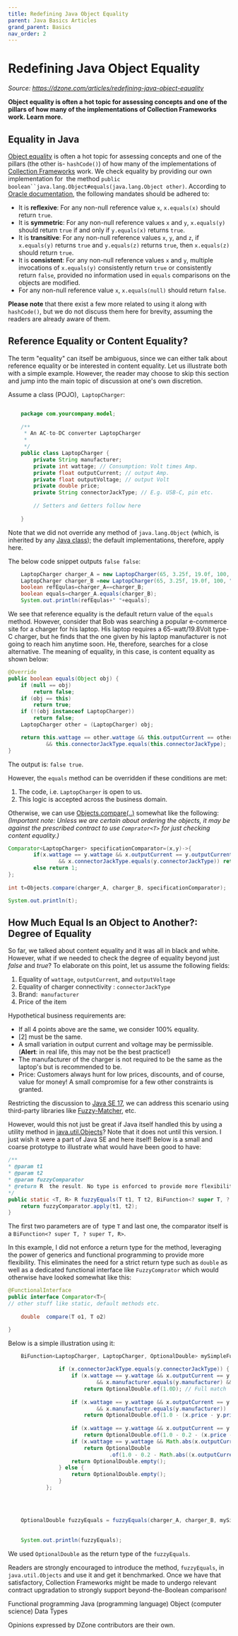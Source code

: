 ```yaml
---
title: Redefining Java Object Equality
parent: Java Basics Articles
grand_parent: Basics
nav_order: 2
---
```


Redefining Java Object Equality
===============================
*Source: https://dzone.com/articles/redefining-java-object-equality*

**Object equality is often a hot topic for assessing concepts and one of the pillars of how many of the implementations of Collection Frameworks work. Learn more.**

Equality in Java
----------------

[Object equality](https://dzone.com/articles/object-identity-and-equality-in-java) is often a hot topic for assessing concepts and one of the pillars (the other is- `hashCode()`) of how many of the implementations of [Collection Frameworks](https://dzone.com/articles/an-introduction-to-the-java-collections-framework) work. We check equality by providing our own implementation for  the method `public boolean``java.lang.Object#equals(java.lang.Object other)`. According to [Oracle documentation](https://docs.oracle.com/en/java/javase/17/docs/api/java.base/java/lang/Object.html#equals(java.lang.Object)), the following mandates should be adhered to:

*   It is **reflexive**: For any non-null reference value `x`, `x.equals(x)` should return `true`.
*   It is **symmetric**: For any non-null reference values `x` and `y`, `x.equals(y)` should return `true` if and only if `y.equals(x)` returns `true`.
*   It is **transitive**: For any non-null reference values `x`, `y`, and `z`, if `x.equals(y)` returns `true` and `y.equals(z)` returns `true`, then `x.equals(z)` should return `true`.
*   It is **consistent**: For any non-null reference values `x` and `y`, multiple invocations of `x.equals(y)` consistently return `true` or consistently return `false`, provided no information used in `equals` comparisons on the objects are modified.
*   For any non-null reference value `x`, `x.equals(null)` should return `false`.

**Please note** that there exist a few more related to using it along with `hashCode()`, but we do not discuss them here for brevity, assuming the readers are already aware of them.

Reference Equality or Content Equality?
---------------------------------------

The term "equality" can itself be ambiguous, since we can either talk about reference equality or be interested in content equality. Let us illustrate both with a simple example. However, the reader may choose to skip this section and jump into the main topic of discussion at one's own discretion. 

Assume a class (POJO),  `LaptopCharger`:
```java

    package com.yourcompany.model;
    
    /**
     * An AC-to-DC converter LaptopCharger
     *
     */
    public class LaptopCharger {
        private String manufacturer;
    	private int wattage; // Consumption: Volt times Amp.
    	private float outputCurrent; // output Amp.
    	private float outputVoltage; // output Volt
    	private double price;
    	private String connectorJackType; // E.g. USB-C, pin etc.
    
    	// Setters and Getters follow here
    
    }
```

Note that we did not override any method of `java.lang.Object` (which, is inherited by any [Java class](https://dzone.com/articles/understanding-classes-in-java-part-1)); the default implementations, therefore, apply here.  

The below code snippet outputs `false false`: 

```java
    LaptopCharger charger_A = new LaptopCharger(65, 3.25f, 19.0f, 100, "usb-c");
    LaptopCharger charger_B =new LaptopCharger(65, 3.25f, 19.0f, 100, "usb-c");
    boolean refEqulas=charger_A==charger_B;
    boolean equals=charger_A.equals(charger_B);
    System.out.println(refEqulas+" "+equals);
```

We see that reference equality is the default return value of the `equals` method. However, consider that Bob was searching a popular e-commerce site for a charger for his laptop. His laptop requires a 65-watt/19.8Volt type-C charger, but he finds that the one given by his laptop manufacturer is not going to reach him anytime soon. He, therefore, searches for a close alternative. The meaning of equality, in this case, is content equality as shown below:

```java
@Override
public boolean equals(Object obj) {
    if (null == obj)
        return false;
    if (obj == this)
        return true;
    if (!(obj instanceof LaptopCharger))
        return false;
    LaptopCharger other = (LaptopCharger) obj;

    return this.wattage == other.wattage && this.outputCurrent == otheroutputCurrent
            && this.connectorJackType.equals(this.connectorJackType);
}
```

The output is: `false true`.

However, the `equals` method can be overridden if these conditions are met:

1.  The code, i.e. `LaptopCharger` is open to us. 
2.  This logic is accepted across the business domain.

Otherwise, we can use [Objects.compare(..)](https://docs.oracle.com/en/java/javase/17/docs/api/java.base/java/util/Objects.html#compare(T,T,java.util.Comparator)) somewhat like the following:  
_(Important note: Unless we are certain about ordering the objects, it may be against the prescribed contract to use `Comprator<T>` for just checking content equality.)_

```java
Comparator<LaptopCharger> specificationComparator=(x,y)->{
        if(x.wattage == y.wattage && x.outputCurrent == y.outputCurrent
                && x.connectorJackType.equals(y.connectorJackType)) return 0;
        else return 1;
};
    
int t=Objects.compare(charger_A, charger_B, specificationComparator);

System.out.println(t);
```

How Much Equal Is an Object to Another?: Degree of Equality
-----------------------------------------------------------

So far, we talked about content equality and it was all in black and white. However, what if we needed to check the degree of equality beyond just _false_ and _true_? To elaborate on this point, let us assume the following fields:

1.  Equality of `wattage`, `outputCurrent`, and `outputVoltage` 
2.  Equality of charger connectivity : `connectorJackType` 
3.  Brand:  `manufacturer` 
4.  Price of the item 

Hypothetical business requirements are: 

*   If all 4 points above are the same, we consider 100% equality. 
*   \[2\] must be the same.
*   A small variation in output current and voltage may be permissible. (**Alert**: in real life, this may not be the best practice!) 
*   The manufacturer of the charger is not required to be the same as the laptop's but is recommended to be.
*   Price: Customers always hunt for low prices, discounts, and of course, value for money! A small compromise for a few other constraints is granted.

Restricting the discussion to [Java SE 17](https://dzone.com/articles/title-exploring-exciting-new-features-in-java-17-w), we can address this scenario using third-party libraries like [Fuzzy-Matcher](https://github.com/intuit/fuzzy-matcher), etc. 

However, would this not just be great if Java itself handled this by using a utility method in [java.util.Objects](https://docs.oracle.com/en/java/javase/17/docs/api/java.base/java/util/Objects.html)? Note that it does not until this version. I just wish it were a part of Java SE and here itself! Below is a small and coarse prototype to illustrate what would have been good to have:

```java
/**
* @param t1
* @param t2
* @param fuzzyComparator
* @return R  the result. No type is enforced to provide more flexibility
*/
public static <T, R> R fuzzyEquals(T t1, T t2, BiFunction<? super T, ? super T, R> fuzzyComparator) {
    return fuzzyComparator.apply(t1, t2);
}

```
  

The first two parameters are of  type `T` and last one, the comparator itself is a `BiFunction<? super T, ? super T, R>`. 

In this example, I did not enforce a return type for the method, leveraging the power of generics and functional programming to provide more flexibility. This eliminates the need for a strict return type such as `double` as well as a dedicated functional interface like `FuzzyComprator` which would otherwise have looked somewhat like this:
```java
@FunctionalInterface
public interface Comparator<T>{
// other stuff like static, default methods etc. 
    
    double  compare(T o1, T o2)

}
```

Below is a simple illustration using it:

```java
    BiFunction<LaptopCharger, LaptopCharger, OptionalDouble> mySimpleFuzzyCompartor = (x, y) -> {
    
    			if (x.connectorJackType.equals(y.connectorJackType)) {
    				if (x.wattage == y.wattage && x.outputCurrent == y.outputCurrent
    						&& x.manufacturer.equals(y.manufacturer) && x.price == y.price)
    					return OptionalDouble.of(1.0D); // Full match
    
    				if (x.wattage == y.wattage && x.outputCurrent == y.outputCurrent
    						&& x.manufacturer.equals(y.manufacturer))
    					return OptionalDouble.of(1.0 - (x.price - y.price) / x.price);// Price based match
    
    				if (x.wattage == y.wattage && x.outputCurrent == y.outputCurrent)
    					return OptionalDouble.of(1.0 - 0.2 - (x.price - y.price) / x.price); //
    				if (x.wattage == y.wattage && Math.abs(x.outputCurrent - y.outputCurrent) < 0.15)
    					return OptionalDouble
    							.of(1.0 - 0.2 - Math.abs((x.outputCurrent - y.outputCurrent) / x.outputCurrent));
    				return OptionalDouble.empty();
    			} else {
    				return OptionalDouble.empty();
    			}
    		};
    
    
    
    
    OptionalDouble fuzzyEquals = fuzzyEquals(charger_A, charger_B, mySimpleFuzzyCompartor);
    
    
    System.out.println(fuzzyEquals);
```

We used `OptionalDouble` as the return type of the `fuzzyEquals`. 

Readers are strongly encouraged to introduce the method, `fuzzyEquals`, in `java.util.Objects` and use it and get it benchmarked. Once we have that satisfactory, Collection Frameworks might be made to undergo relevant contract upgradation to strongly support beyond-the-Boolean comparison! 

Functional programming Java (programming language) Object (computer science) Data Types

Opinions expressed by DZone contributors are their own.